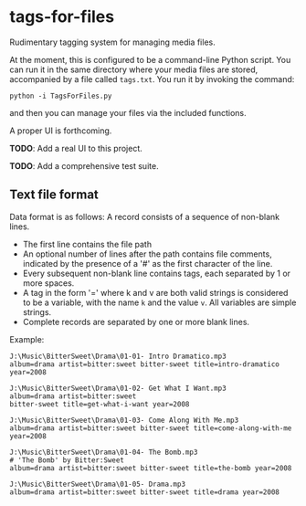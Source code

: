 # tags-for-files
Rudimentary tagging system for managing media files.

At the moment, this is configured to be a command-line Python script. You can run it in the same directory
where your media files are stored, accompanied by a file called `tags.txt`.
You run it by invoking the command:

    python -i TagsForFiles.py

and then you can manage your files via the included functions.

A proper UI is forthcoming.

**TODO**: Add a real UI to this project.

**TODO**: Add a comprehensive test suite.

## Text file format

Data format is as follows:
A record consists of a sequence of non-blank lines.
 - The first line contains the file path
 - An optional number of lines after the path contains file comments,
   indicated by the presence of a '#' as the first character of the line.
 - Every subsequent non-blank line contains tags, each separated by 1 or more spaces.
 - A tag in the form '<k>=<v>' where k and v are both valid strings is considered
   to be a variable, with the name `k` and the value `v`. All variables are simple 
   strings.
 - Complete records are separated by one or more blank lines.

Example:

    J:\Music\BitterSweet\Drama\01-01- Intro Dramatico.mp3
    album=drama artist=bitter:sweet bitter-sweet title=intro-dramatico year=2008
    
    J:\Music\BitterSweet\Drama\01-02- Get What I Want.mp3
    album=drama artist=bitter:sweet 
    bitter-sweet title=get-what-i-want year=2008
    
    J:\Music\BitterSweet\Drama\01-03- Come Along With Me.mp3
    album=drama artist=bitter:sweet bitter-sweet title=come-along-with-me year=2008
    
    J:\Music\BitterSweet\Drama\01-04- The Bomb.mp3
    # 'The Bomb' by Bitter:Sweet
    album=drama artist=bitter:sweet bitter-sweet title=the-bomb year=2008
    
    J:\Music\BitterSweet\Drama\01-05- Drama.mp3
    album=drama artist=bitter:sweet bitter-sweet title=drama year=2008

